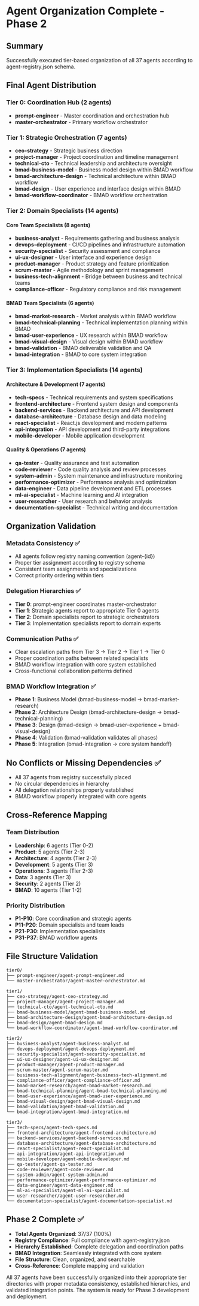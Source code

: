 # Agent Organization Complete - Phase 2

## Summary
Successfully executed tier-based organization of all 37 agents according to agent-registry.json schema.

## Final Agent Distribution

### Tier 0: Coordination Hub (2 agents)
- **prompt-engineer** - Master coordination and orchestration hub
- **master-orchestrator** - Primary workflow orchestrator

### Tier 1: Strategic Orchestration (7 agents)
- **ceo-strategy** - Strategic business direction
- **project-manager** - Project coordination and timeline management
- **technical-cto** - Technical leadership and architecture oversight
- **bmad-business-model** - Business model design within BMAD workflow
- **bmad-architecture-design** - Technical architecture within BMAD workflow
- **bmad-design** - User experience and interface design within BMAD
- **bmad-workflow-coordinator** - BMAD workflow orchestration

### Tier 2: Domain Specialists (14 agents)
#### Core Team Specialists (8 agents)
- **business-analyst** - Requirements gathering and business analysis
- **devops-deployment** - CI/CD pipelines and infrastructure automation
- **security-specialist** - Security assessment and compliance
- **ui-ux-designer** - User interface and experience design
- **product-manager** - Product strategy and feature prioritization
- **scrum-master** - Agile methodology and sprint management
- **business-tech-alignment** - Bridge between business and technical teams
- **compliance-officer** - Regulatory compliance and risk management

#### BMAD Team Specialists (6 agents)
- **bmad-market-research** - Market analysis within BMAD workflow
- **bmad-technical-planning** - Technical implementation planning within BMAD
- **bmad-user-experience** - UX research within BMAD workflow
- **bmad-visual-design** - Visual design within BMAD workflow
- **bmad-validation** - BMAD deliverable validation and QA
- **bmad-integration** - BMAD to core system integration

### Tier 3: Implementation Specialists (14 agents)
#### Architecture & Development (7 agents)
- **tech-specs** - Technical requirements and system specifications
- **frontend-architecture** - Frontend system design and components
- **backend-services** - Backend architecture and API development
- **database-architecture** - Database design and data modeling
- **react-specialist** - React.js development and modern patterns
- **api-integration** - API development and third-party integrations
- **mobile-developer** - Mobile application development

#### Quality & Operations (7 agents)
- **qa-tester** - Quality assurance and test automation
- **code-reviewer** - Code quality analysis and review processes
- **system-admin** - System maintenance and infrastructure monitoring
- **performance-optimizer** - Performance analysis and optimization
- **data-engineer** - Data pipeline development and ETL processes
- **ml-ai-specialist** - Machine learning and AI integration
- **user-researcher** - User research and behavior analysis
- **documentation-specialist** - Technical writing and documentation

## Organization Validation

### Metadata Consistency ✅
- All agents follow registry naming convention (agent-{id})
- Proper tier assignment according to registry schema
- Consistent team assignments and specializations
- Correct priority ordering within tiers

### Delegation Hierarchies ✅
- **Tier 0**: prompt-engineer coordinates master-orchestrator
- **Tier 1**: Strategic agents report to appropriate Tier 0 agents
- **Tier 2**: Domain specialists report to strategic orchestrators
- **Tier 3**: Implementation specialists report to domain experts

### Communication Paths ✅
- Clear escalation paths from Tier 3 → Tier 2 → Tier 1 → Tier 0
- Proper coordination paths between related specialists
- BMAD workflow integration with core system established
- Cross-functional collaboration patterns defined

### BMAD Workflow Integration ✅
- **Phase 1**: Business Model (bmad-business-model → bmad-market-research)
- **Phase 2**: Architecture Design (bmad-architecture-design → bmad-technical-planning) 
- **Phase 3**: Design (bmad-design → bmad-user-experience + bmad-visual-design)
- **Phase 4**: Validation (bmad-validation validates all phases)
- **Phase 5**: Integration (bmad-integration → core system handoff)

## No Conflicts or Missing Dependencies ✅
- All 37 agents from registry successfully placed
- No circular dependencies in hierarchy
- All delegation relationships properly established
- BMAD workflow properly integrated with core agents

## Cross-Reference Mapping

### Team Distribution
- **Leadership**: 6 agents (Tier 0-2)
- **Product**: 5 agents (Tier 2-3)
- **Architecture**: 4 agents (Tier 2-3)
- **Development**: 5 agents (Tier 3)
- **Operations**: 3 agents (Tier 2-3)
- **Data**: 3 agents (Tier 3)
- **Security**: 2 agents (Tier 2)
- **BMAD**: 10 agents (Tier 1-2)

### Priority Distribution
- **P1-P10**: Core coordination and strategic agents
- **P11-P20**: Domain specialists and team leads
- **P21-P30**: Implementation specialists
- **P31-P37**: BMAD workflow agents

## File Structure Validation
```
tier0/
├── prompt-engineer/agent-prompt-engineer.md
└── master-orchestrator/agent-master-orchestrator.md

tier1/
├── ceo-strategy/agent-ceo-strategy.md
├── project-manager/agent-project-manager.md
├── technical-cto/agent-technical-cto.md
├── bmad-business-model/agent-bmad-business-model.md
├── bmad-architecture-design/agent-bmad-architecture-design.md
├── bmad-design/agent-bmad-design.md
└── bmad-workflow-coordinator/agent-bmad-workflow-coordinator.md

tier2/
├── business-analyst/agent-business-analyst.md
├── devops-deployment/agent-devops-deployment.md
├── security-specialist/agent-security-specialist.md
├── ui-ux-designer/agent-ui-ux-designer.md
├── product-manager/agent-product-manager.md
├── scrum-master/agent-scrum-master.md
├── business-tech-alignment/agent-business-tech-alignment.md
├── compliance-officer/agent-compliance-officer.md
├── bmad-market-research/agent-bmad-market-research.md
├── bmad-technical-planning/agent-bmad-technical-planning.md
├── bmad-user-experience/agent-bmad-user-experience.md
├── bmad-visual-design/agent-bmad-visual-design.md
├── bmad-validation/agent-bmad-validation.md
└── bmad-integration/agent-bmad-integration.md

tier3/
├── tech-specs/agent-tech-specs.md
├── frontend-architecture/agent-frontend-architecture.md
├── backend-services/agent-backend-services.md
├── database-architecture/agent-database-architecture.md
├── react-specialist/agent-react-specialist.md
├── api-integration/agent-api-integration.md
├── mobile-developer/agent-mobile-developer.md
├── qa-tester/agent-qa-tester.md
├── code-reviewer/agent-code-reviewer.md
├── system-admin/agent-system-admin.md
├── performance-optimizer/agent-performance-optimizer.md
├── data-engineer/agent-data-engineer.md
├── ml-ai-specialist/agent-ml-ai-specialist.md
├── user-researcher/agent-user-researcher.md
└── documentation-specialist/agent-documentation-specialist.md
```

## Phase 2 Complete ✅
- **Total Agents Organized**: 37/37 (100%)
- **Registry Compliance**: Full compliance with agent-registry.json
- **Hierarchy Established**: Complete delegation and coordination paths
- **BMAD Integration**: Seamlessly integrated with core system
- **File Structure**: Clean, organized, and searchable
- **Cross-Reference**: Complete mapping and validation

All 37 agents have been successfully organized into their appropriate tier directories with proper metadata consistency, established hierarchies, and validated integration points. The system is ready for Phase 3 development and deployment.